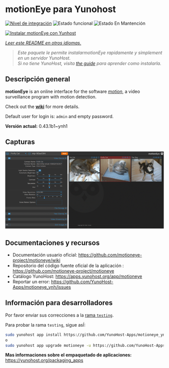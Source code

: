 <!--
Este archivo README esta generado automaticamente<https://github.com/YunoHost/apps/tree/master/tools/readme_generator>
No se debe editar a mano.
-->

# motionEye para Yunohost

[![Nivel de integración](https://dash.yunohost.org/integration/motioneye.svg)](https://ci-apps.yunohost.org/ci/apps/motioneye/) ![Estado funcional](https://ci-apps.yunohost.org/ci/badges/motioneye.status.svg) ![Estado En Mantención](https://ci-apps.yunohost.org/ci/badges/motioneye.maintain.svg)

[![Instalar motionEye con Yunhost](https://install-app.yunohost.org/install-with-yunohost.svg)](https://install-app.yunohost.org/?app=motioneye)

*[Leer este README en otros idiomas.](./ALL_README.md)*

> *Este paquete le permite instalarmotionEye rapidamente y simplement en un servidor YunoHost.*  
> *Si no tiene YunoHost, visita [the guide](https://yunohost.org/install) para aprender como instalarla.*

## Descripción general

**motionEye** is an online interface for the software [_motion_](https://motion-project.github.io/), a video surveillance program with motion detection.

Check out the [__wiki__](https://github.com/motioneye-project/motioneye/wiki) for more details.

Default user for login is: `admin` and empty password.


**Versión actual:** 0.43.1b1~ynh1

## Capturas

![Captura de motionEye](./doc/screenshots/example.png)

## Documentaciones y recursos

- Documentación usuario oficial: <https://github.com/motioneye-project/motioneye/wiki>
- Repositorio del código fuente oficial de la aplicación : <https://github.com/motioneye-project/motioneye>
- Catálogo YunoHost: <https://apps.yunohost.org/app/motioneye>
- Reportar un error: <https://github.com/YunoHost-Apps/motioneye_ynh/issues>

## Información para desarrolladores

Por favor enviar sus correcciones a la [rama `testing`](https://github.com/YunoHost-Apps/motioneye_ynh/tree/testing).

Para probar la rama `testing`, sigue asÍ:

```bash
sudo yunohost app install https://github.com/YunoHost-Apps/motioneye_ynh/tree/testing --debug
o
sudo yunohost app upgrade motioneye -u https://github.com/YunoHost-Apps/motioneye_ynh/tree/testing --debug
```

**Mas informaciones sobre el empaquetado de aplicaciones:** <https://yunohost.org/packaging_apps>
